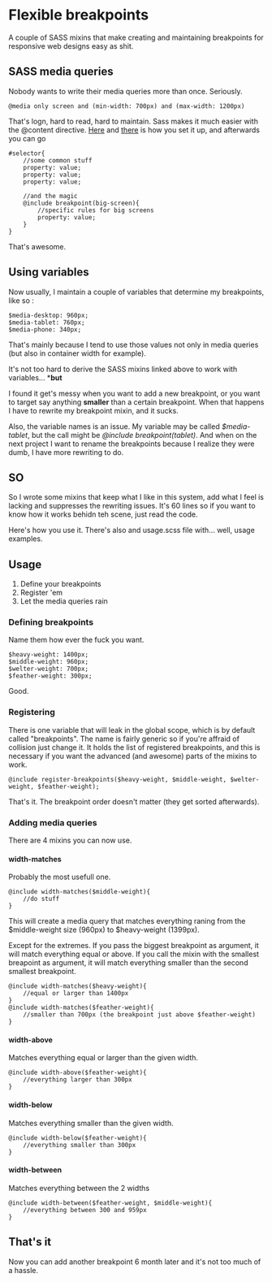 # Flexible breakpoints

A couple of SASS mixins that make creating and maintaining breakpoints for responsive web designs 
easy as shit.

## SASS media queries

Nobody wants to write their media queries more than once. Seriously.

```
@media only screen and (min-width: 700px) and (max-width: 1200px)
```

That's logn, hard to read, hard to maintain. Sass makes it much easier with the @content directive.
[Here](http://thesassway.com/intermediate/responsive-web-design-in-sass-using-media-queries-in-sass-32)
and [there](http://css-tricks.com/media-queries-sass-3-2-and-codekit/) is how you set it up, and 
afterwards you can go 

```
#selector{
	//some common stuff
	property: value;
	property: value;
	property: value;
	
	//and the magic
	@include breakpoint(big-screen){
		//specific rules for big screens
		property: value;
	}
}
```

That's awesome.

## Using variables

Now usually, I maintain a couple of variables that determine my breakpoints, like so :

```
$media-desktop: 960px;
$media-tablet: 760px;
$media-phone: 340px;
```

That's mainly because I tend to use those values not only in media queries (but also in container width
for example).

It's not too hard to derive the SASS mixins linked above to work with variables... ***but**

I found it get's messy when you want to add a new breakpoint, or you want to target say 
anything **smaller** than a certain breakpoint. When that happens I have to rewrite my breakpoint 
mixin, and it sucks.

Also, the variable names is an issue. My variable may be called *$media-tablet*, but the call
might be *@include breakpoint(tablet)*. And when on the next project I want to rename the breakpoints
because I realize they were dumb, I have more rewriting to do.

## SO

So I wrote some mixins that keep what I like in this system, add what I feel is lacking and suppresses
the rewriting issues. It's 60 lines so if you want to know how it works behidn teh scene, just read the code.

Here's how you use it. There's also and usage.scss file with... well, usage examples.

## Usage

1. Define your breakpoints
2. Register 'em
3. Let the media queries rain

### Defining breakpoints

Name them how ever the fuck you want.

```
$heavy-weight: 1400px;
$middle-weight: 960px;
$welter-weight: 700px;
$feather-weight: 300px;
```

Good.

### Registering

There is one variable that will leak in the global scope, which is by default called "breakpoints".
The name is fairly generic so if you're affraid of collision just change it. It holds the list
of registered breakpoints, and this is necessary if you want the advanced (and awesome) parts of the
mixins to work.

```
@include register-breakpoints($heavy-weight, $middle-weight, $welter-weight, $feather-weight);
```

That's it. The breakpoint order doesn't matter (they get sorted afterwards).

### Adding media queries

There are 4 mixins you can now use.

#### width-matches

Probably the most usefull one.

```
@include width-matches($middle-weight){
	//do stuff
}
```

This will create a media query that matches everything raning from the $middle-weight 
size (960px) to $heavy-weight (1399px).

Except for the extremes. If you pass the biggest breakpoint as argument, it will match everything
equal or above. If you call the mixin with the smallest breapoint as argument, it will match
everything smaller than the second smallest breakpoint.

```
@include width-matches($heavy-weight){
	//equal or larger than 1400px
}
@include width-matches($feather-weight){
	//smaller than 700px (the breakpoint just above $feather-weight)
}
```

#### width-above

Matches everything equal or larger than the given width.

```
@include width-above($feather-weight){
	//everything larger than 300px
}
```

#### width-below

Matches everything smaller than the given width.

```
@include width-below($feather-weight){
	//everything smaller than 300px
}
```

#### width-between

Matches everything between the 2 widths

```
@include width-between($feather-weight, $middle-weight){
	//everything between 300 and 959px
}
```

## That's it

Now you can add another breakpoint 6 month later and it's not too much of a hassle.

